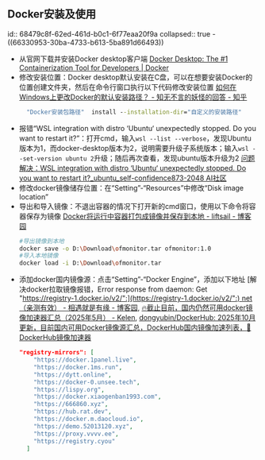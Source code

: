 ## Docker安装及使用
id:: 68479c8f-62ed-461d-b0c1-6f77eaa20f9a
collapsed:: true
	- ((66330953-30ba-4733-b613-5ba891d66493))
- 从官网下载并安装Docker desktop客户端 [Docker Desktop: The #1 Containerization Tool for Developers | Docker](https://docker.p2hp.com/products/docker-desktop/index.html)
- 修改安装位置：Docker desktop默认安装在C盘，可以在想要安装Docker的位置创建文件夹，然后在命令行窗口执行以下代码修改安装位置 [如何在Windows上更改Docker的默认安装路径？ - 知无不言的妖怪的回答 - 知乎](https://www.zhihu.com/question/359332823/answer/3090155660)
  ``` cmd
    "Docker安装包路径"  install --installation-dir="自定义的安装路径"
  ```
- 报错“WSL integration with distro ‘Ubuntu‘ unexpectedly stopped. Do you want to restart it?”：打开cmd，输入`wsl --list --verbose`，发现Ubuntu版本为1，而docker-desktop版本为2，说明需要升级子系统版本；输入`wsl --set-version ubuntu 2`升级；随后再次查看，发现ubuntu版本升级为2 [问题解决：WSL integration with distro ‘Ubuntu‘ unexpectedly stopped. Do you want to restart it?_ubuntu_self-confidence873-2048 AI社区](https://2048.csdn.net/682add9b606a8318e8575f2c.html?spm=1001.2101.3001.6650.2&utm_medium=distribute.pc_relevant.none-task-blog-2%7Edefault%7EBlogCommendFromBaidu%7Eactivity-2-145676040-blog-145671668.235%5Ev43%5Epc_blog_bottom_relevance_base8&depth_1-utm_source=distribute.pc_relevant.none-task-blog-2%7Edefault%7EBlogCommendFromBaidu%7Eactivity-2-145676040-blog-145671668.235%5Ev43%5Epc_blog_bottom_relevance_base8)
- 修改docker镜像储存位置：在“Setting”-“Resources”中修改“Disk image location”
- 导出和导入镜像：不退出容器的情况下打开新的cmd窗口，使用以下命令将容器保存为镜像 [Docker将运行中容器打包成镜像并保存到本地 - liftsail - 博客园](https://www.cnblogs.com/liftsail/p/18244202)
  ``` bash
  #导出镜像到本地
  docker save -o D:\Download\ofmonitor.tar ofmonitor:1.0
  #导入本地镜像
  docker load -i D:\Download\ofmonitor.tar
  ```
- 添加docker国内镜像源：点击“Setting”-“Docker Engine”，添加以下地址 [解决docker拉取镜像报错，Error response from daemon: Get "[https://registry-1.docker.io/v2/":](https://registry-1.docker.io/v2/":) net（亲测有效） - 相遇就是有缘 - 博客园](https://www.cnblogs.com/mingcore/p/18585749), [🔥截止目前，国内仍然可用docker镜像加速器汇总（2025年5月） - Kelen](https://www.kelen.cc/dry/docker-hub-mirror), [dongyubin/DockerHub: 2025年10月更新，目前国内可用Docker镜像源汇总，DockerHub国内镜像加速列表，🚀DockerHub镜像加速器](https://github.com/dongyubin/DockerHub)
  ``` json
  "registry-mirrors": [
      "https://docker.1panel.live",
      "https://docker.1ms.run",
      "https://dytt.online",
      "https://docker-0.unsee.tech",
      "https://lispy.org",
      "https://docker.xiaogenban1993.com",
      "https://666860.xyz",
      "https://hub.rat.dev",
      "https://docker.m.daocloud.io",
      "https://demo.52013120.xyz",
      "https://proxy.vvvv.ee",
      "https://registry.cyou"
    ]
  ```